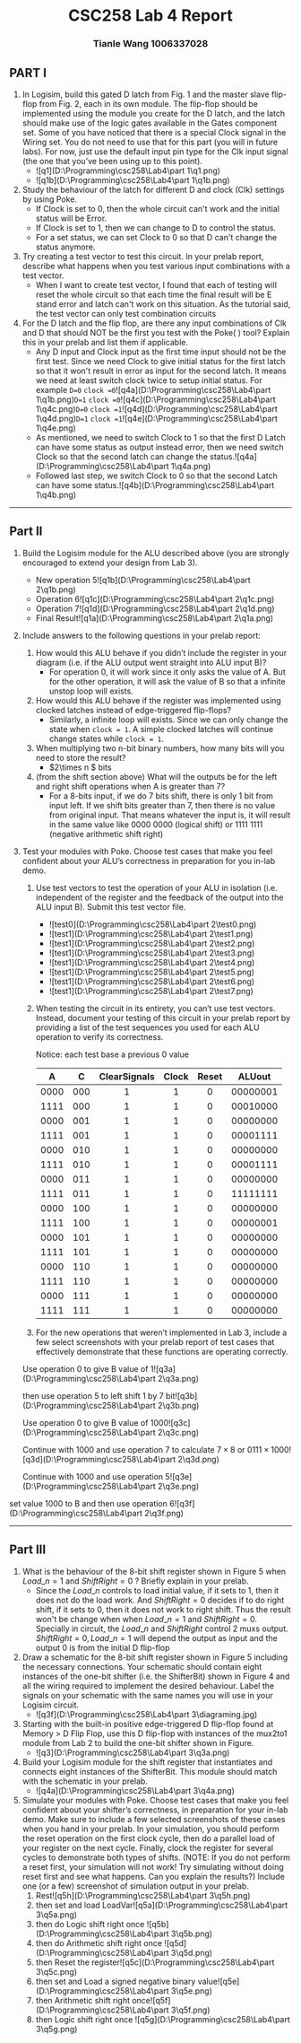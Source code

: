 <h1><center>CSC258 Lab 4 Report</center></h1>

<h3><center>Tianle Wang 1006337028</center></h3>

## PART I

1. In Logisim, build this gated D latch from Fig. 1 and the master slave flip-flop from Fig. 2, each in its own module. The flip-flop should be implemented using the module you create for the D latch, and the latch should make use of the logic gates available in the Gates component set. Some of you have noticed that there is a special Clock signal in the Wiring set. You do not need to use that for this part (you will in future labs). For now, just use the default input pin type for the Clk input signal (the one that you’ve been using up to this point).
   - ![q1](D:\Programming\csc258\Lab4\part 1\q1.png)
   - ![q1b](D:\Programming\csc258\Lab4\part 1\q1b.png)
2. Study the behaviour of the latch for different D and clock (Clk) settings by using Poke.
   - If Clock is set to 0, then the whole circuit can't work and the initial status will be Error.
   - If Clock is set to 1, then we can change to D to control the status.
   - For a set status, we can set Clock to 0 so that D can't change the status anymore.
3. Try creating a test vector to test this circuit. In your prelab report, describe what happens when you test various input combinations with a test vector.
   - When I want to create test vector, I found that each of testing will reset the whole circuit so that each time the final result will be E stand error and latch can't work on this situation. As the tutorial said, the test vector can only test combination circuits
4. For the D latch and the flip flop, are there any input combinations of Clk and D that should NOT be the first you test with the Poke( ) tool? Explain this in your prelab and list them if applicable.
   - Any D input and Clock input as the first time input should not be the first test. Since we need Clock to give initial status for the first latch so that it won't result in error as input for the second latch. It means we need at least switch clock twice to setup initial status. For example `D=0` `clock =0`![q4a](D:\Programming\csc258\Lab4\part 1\q1b.png)`D=1` `clock =0`![q4c](D:\Programming\csc258\Lab4\part 1\q4c.png)`D=0` `clock =1`![q4d](D:\Programming\csc258\Lab4\part 1\q4d.png)`D=1` `clock =1`![q4e](D:\Programming\csc258\Lab4\part 1\q4e.png)
   - As mentioned, we need to switch Clock to 1 so that the first D Latch can have some status as output instead error, then we need switch Clock so that the second latch can change the status.![q4a](D:\Programming\csc258\Lab4\part 1\q4a.png)
   - Followed last step, we switch Clock to 0 so that  the second Latch can have some status.![q4b](D:\Programming\csc258\Lab4\part 1\q4b.png)

---

## Part II

1. Build the Logisim module for the ALU described above (you are strongly encouraged to extend your design from Lab 3).

   - New operation 5![q1b](D:\Programming\csc258\Lab4\part 2\q1b.png)
   - Operation 6![q1c](D:\Programming\csc258\Lab4\part 2\q1c.png)
   - Operation 7![q1d](D:\Programming\csc258\Lab4\part 2\q1d.png)
   - Final Result![q1a](D:\Programming\csc258\Lab4\part 2\q1a.png)

2. Include answers to the following questions in your prelab report:

   1. How would this ALU behave if you didn’t include the register in your diagram (i.e. if the ALU output went straight into ALU input B)?
      - For operation 0, it will work since it only asks the value of A. But for the other operation, it will ask the value of B so that a infinite unstop loop will exists.
   2. How would this ALU behave if the register was implemented using clocked latches instead of edge-triggered flip-flops?
      - Similarly, a infinite loop will exists. Since we can only change the state when `clock = 1`. A simple clocked  latches will continue change states while `clock = 1`.
   3. When multiplying two n-bit binary numbers, how many bits will you need to store the result?
      - $2\times n $ bits
   4. (from the shift section above) What will the outputs be for the left and right shift operations when A is greater than 7?
      - For a 8-bits input, if we do 7 bits shift, there is only 1 bit from input left. If we shift bits greater than 7, then there is no value from original input. That means whatever the input is, it will result in the same value like 0000 0000 (logical shift) or 1111 1111 (negative arithmetic shift right)

3. Test your modules with Poke. Choose test cases that make you feel confident about your ALU’s correctness in preparation for you in-lab demo.

   1. Use test vectors to test the operation of your ALU in isolation (i.e. independent of the register and the feedback of the output into the ALU input B). Submit this test vector file.

      - ![test0](D:\Programming\csc258\Lab4\part 2\test0.png)
      - ![test1](D:\Programming\csc258\Lab4\part 2\test1.png)
      - ![test1](D:\Programming\csc258\Lab4\part 2\test2.png)
      - ![test1](D:\Programming\csc258\Lab4\part 2\test3.png)
      - ![test1](D:\Programming\csc258\Lab4\part 2\test4.png)
      - ![test1](D:\Programming\csc258\Lab4\part 2\test5.png)
      - ![test1](D:\Programming\csc258\Lab4\part 2\test6.png)
      - ![test1](D:\Programming\csc258\Lab4\part 2\test7.png)

   2. When testing the circuit in its entirety, you can’t use test vectors. Instead, document your testing of this circuit in your prelab report by providing a list of the test sequences you used for each ALU operation to verify its correctness.

      Notice: each test base a previous 0 value
   
      |  A   |  C   | ClearSignals | Clock | Reset |  ALUout  |
      | :--: | :--: | :----------: | :---: | :---: | :------: |
      | 0000 | 000  |      1       |   1   |   0   | 00000001 |
      | 1111 | 000  |      1       |   1   |   0   | 00010000 |
      | 0000 | 001  |      1       |   1   |   0   | 00000000 |
      | 1111 | 001  |      1       |   1   |   0   | 00001111 |
      | 0000 | 010  |      1       |   1   |   0   | 00000000 |
      | 1111 | 010  |      1       |   1   |   0   | 00001111 |
      | 0000 | 011  |      1       |   1   |   0   | 00000000 |
      | 1111 | 011  |      1       |   1   |   0   | 11111111 |
      | 0000 | 100  |      1       |   1   |   0   | 00000000 |
      | 1111 | 100  |      1       |   1   |   0   | 00000001 |
      | 0000 | 101  |      1       |   1   |   0   | 00000000 |
      | 1111 | 101  |      1       |   1   |   0   | 00000000 |
      | 0000 | 110  |      1       |   1   |   0   | 00000000 |
      | 1111 | 110  |      1       |   1   |   0   | 00000000 |
      | 0000 | 111  |      1       |   1   |   0   | 00000000 |
      | 1111 | 111  |      1       |   1   |   0   | 00000000 |

   3. For the new operations that weren’t implemented in Lab 3, include a few select screenshots with your prelab report of test cases that effectively demonstrate that these functions are operating correctly.
   
   Use operation 0 to give B value of 1![q3a](D:\Programming\csc258\Lab4\part 2\q3a.png)
   
   then use operation 5 to left shift 1 by 7 bit![q3b](D:\Programming\csc258\Lab4\part 2\q3b.png)
   
   Use operation 0 to give B value of 1000![q3c](D:\Programming\csc258\Lab4\part 2\q3c.png)
   
   Continue with 1000 and use operation 7 to calculate $7\times 8$ or $0111 \times 1000$![q3d](D:\Programming\csc258\Lab4\part 2\q3d.png)
   
   Continue with 1000 and use operation 5![q3e](D:\Programming\csc258\Lab4\part 2\q3e.png)

set value 1000 to B and then use operation 6![q3f](D:\Programming\csc258\Lab4\part 2\q3f.png)

---

## Part III

1. What is the behaviour of the 8-bit shift register shown in Figure 5 when $Load\_n = 1$ and $ShiftRight = 0$ ? Briefly explain in your prelab. 
   - Since the $Load\_n$ controls to load initial value, if it sets to 1, then it does not do the load work. And  $ShiftRight = 0$  decides if to do right shift, if it sets to 0, then it does not work to right shift. Thus the result won't be change when when $Load\_n = 1$ and $ShiftRight = 0$. Specially in circuit, the $Load\_n$ and $ShiftRight$ control 2 muxs output. $ShiftRight = 0, Load\_n =1$ will depend the output as input and the output 0 is from the initial D flip-flop   
2. Draw a schematic for the 8-bit shift register shown in Figure 5 including the necessary connections. Your schematic should contain eight instances of the one-bit shifter (i.e. the ShifterBit) shown in Figure 4 and all the wiring required to implement the desired behaviour. Label the signals on your schematic with the same names you will use in your Logisim circuit.
   - ![q3f](D:\Programming\csc258\Lab4\part 3\diagraming.jpg)
3. Starting with the built-in positive edge-triggered D flip-flop found at Memory > D Flip Flop, use this D flip-flop with instances of the mux2to1 module from Lab 2 to build the one-bit shifter shown in Figure.
   - ![q3](D:\Programming\csc258\Lab4\part 3\q3a.png)
4. Build your Logisim module for the shift register that instantiates and connects eight instances of the ShifterBit. This module should match with the schematic in your prelab.
   - ![q4a](D:\Programming\csc258\Lab4\part 3\q4a.png)
5. Simulate your modules with Poke. Choose test cases that make you feel confident about your shifter’s correctness, in preparation for your in-lab demo. Make sure to include a few selected screenshots of these cases when you hand in your prelab. In your simulation, you should perform the reset operation on the first clock cycle, then do a parallel load of your register on the next cycle. Finally, clock the register for several cycles to demonstrate both types of shifts. (NOTE: If you do not perform a reset first, your simulation will not work! Try simulating without doing reset first and see what happens. Can you explain the results?) Include one (or a few) screenshot of simulation output in your prelab.
   1. Rest![q5h](D:\Programming\csc258\Lab4\part 3\q5h.png)
   2. then set and load LoadVar![q5a](D:\Programming\csc258\Lab4\part 3\q5a.png)
   3. then do Logic shift right once ![q5b](D:\Programming\csc258\Lab4\part 3\q5b.png)
   4. then do Arithmetic shift right once ![q5d](D:\Programming\csc258\Lab4\part 3\q5d.png)
   5. then Reset the register![q5c](D:\Programming\csc258\Lab4\part 3\q5c.png)
   6. then set and Load a signed negative binary value![q5e](D:\Programming\csc258\Lab4\part 3\q5e.png)
   7. then Arithmetic shift right once![q5f](D:\Programming\csc258\Lab4\part 3\q5f.png)
   8. then Logic shift right once ![q5g](D:\Programming\csc258\Lab4\part 3\q5g.png)